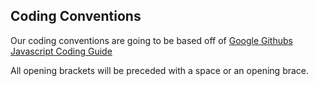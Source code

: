 ## Coding Conventions

Our coding conventions are going to be based off of [Google Githubs Javascript Coding Guide](https://google.github.io/styleguide/jsguide.html)

All opening brackets will be preceded with a space or an opening brace.